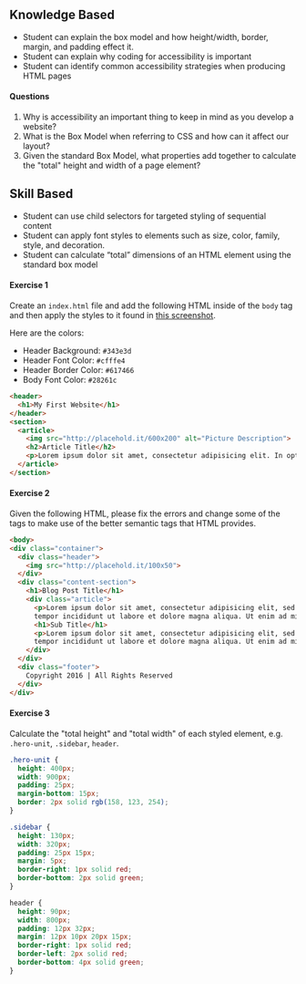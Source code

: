 ## Knowledge Based

- Student can explain the box model and how height/width, border, margin, and padding effect it.
- Student can explain why coding for accessibility is important
- Student can identify common accessibility strategies when producing HTML pages


#### Questions

1. Why is accessibility an important thing to keep in mind as you develop a website?
2. What is the Box Model when referring to CSS and how can it affect our layout?
3. Given the standard Box Model, what properties add together to calculate the "total" height and width of a page element?


## Skill Based

- Student can use child selectors for targeted styling of sequential content
- Student can apply font styles to elements such as size, color, family, style, and decoration.
- Student can calculate “total” dimensions of an HTML element using the standard box model


#### Exercise 1

Create an `index.html` file and add the following HTML inside of the `body` tag and then apply the styles to it found in [this screenshot](https://tiy-learn-content.s3.amazonaws.com/ae050ba1-first_website.png).

Here are the colors:

- Header Background: `#343e3d`
- Header Font Color: `#cfffe4`
- Header Border Color: `#617466`
- Body Font Color: `#28261c`

```html
<header>
  <h1>My First Website</h1>
</header>
<section>
  <article>
    <img src="http://placehold.it/600x200" alt="Picture Description">
    <h2>Article Title</h2>
    <p>Lorem ipsum dolor sit amet, consectetur adipisicing elit. In optio nam doloremque ad necessitatibus consectetur quia laudantium expedita libero natus fugiat, nihil perspiciatis laborum, fuga, aliquam porro modi eaque doloribus!</p>
  </article>
</section>
```

#### Exercise 2

Given the following HTML, please fix the errors and change some of the tags to make use of the better semantic tags that HTML provides.

```html
<body>
<div class="container">
  <div class="header">
    <img src="http://placehold.it/100x50">
  </div>
  <div class="content-section">
    <h1>Blog Post Title</h1>
    <div class="article">
      <p>Lorem ipsum dolor sit amet, consectetur adipisicing elit, sed do eiusmod
      tempor incididunt ut labore et dolore magna aliqua. Ut enim ad minim veniam...</p>
      <h1>Sub Title</h1>
      <p>Lorem ipsum dolor sit amet, consectetur adipisicing elit, sed do eiusmod
      tempor incididunt ut labore et dolore magna aliqua. Ut enim ad minim veniam...</p>
    </div>
  </div>
  <div class="footer">
    Copyright 2016 | All Rights Reserved
  </div>
</div>
```

#### Exercise 3

Calculate the "total height" and "total width" of each styled element, e.g. `.hero-unit`, `.sidebar`, `header`.

```css
.hero-unit {
  height: 400px;
  width: 900px;
  padding: 25px;
  margin-bottom: 15px;
  border: 2px solid rgb(158, 123, 254);
}

.sidebar {
  height: 130px;
  width: 320px;
  padding: 25px 15px;
  margin: 5px;
  border-right: 1px solid red;
  border-bottom: 2px solid green;
}

header {
  height: 90px;
  width: 800px;
  padding: 12px 32px;
  margin: 12px 10px 20px 15px; 
  border-right: 1px solid red;
  border-left: 2px solid red;
  border-bottom: 4px solid green;
}
```







